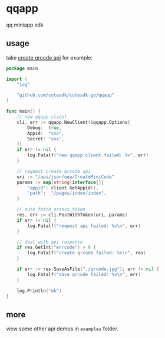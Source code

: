 # qqapp

qq miniapp sdk

## usage

take [create qrcode api](https://q.qq.com/wiki/develop/game/server/open-port/qr-code.html) for example: 

```go
package main

import (
	"log"

	"github.com/cutesdk/cutesdk-go/qqapp"
)

func main() {
	// new qqapp client
	cli, err := qqapp.NewClient(&qqapp.Options{
		Debug:  true,
		Appid:  "xxx",
		Secret: "xxx",
	})
	if err != nil {
		log.Fatalf("new qqapp client failed: %v", err)
	}

	// request create qrcode api
	uri := "/api/json/qqa/CreateMiniCode"
	params := map[string]interface{}{
		"appid": client.GetAppid(),
		"path":  "/pages/index/index",
	}

	// auto fetch access_token
	res, err := cli.PostWithToken(uri, params)
	if err != nil {
		log.Fatalf("request api failed: %v\n", err)
	}

	// deal with api response
	if res.GetInt("errcode") > 0 {
		log.Fatalf("create qrcode failed: %s\n", res)
	}

	if err := res.SaveAsFile("./qrcode.jpg"); err != nil {
		log.Fatalf("save qrcode failed: %v\n", err)
	}

	log.Println("ok")
}
```

## more

view some other api demos in `examples` folder.